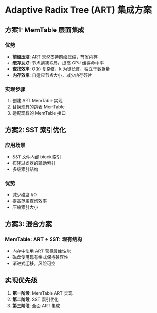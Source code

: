# Adaptive Radix Tree (ART) 集成方案

## 方案1: MemTable 层面集成

### 优势
- **前缀压缩**: ART 天然支持前缀压缩，节省内存
- **缓存友好**: 节点紧凑布局，提高 CPU 缓存命中率
- **查找效率**: O(k) 复杂度，k 为键长度，独立于数据量
- **内存效率**: 自适应节点大小，减少内存碎片
### 实现步骤
1. 创建 ART MemTable 实现
2. 替换现有的跳表 MemTable
3. 适配现有的 MemTable 接口

## 方案2: SST 索引优化

### 应用场景
- SST 文件内部 block 索引
- 布隆过滤器的辅助索引
- 多级索引结构

### 优势
- 减少磁盘 I/O
- 提高范围查询效率
- 压缩索引大小

## 方案3: 混合方案

### MemTable: ART + SST: 现有结构
- 内存中使用 ART 获得最佳性能
- 磁盘使用现有格式保持兼容性
- 渐进式迁移，风险可控

## 实现优先级
1. **第一阶段**: MemTable ART 实现
2. **第二阶段**: SST 索引优化  
3. **第三阶段**: 全面 ART 集成